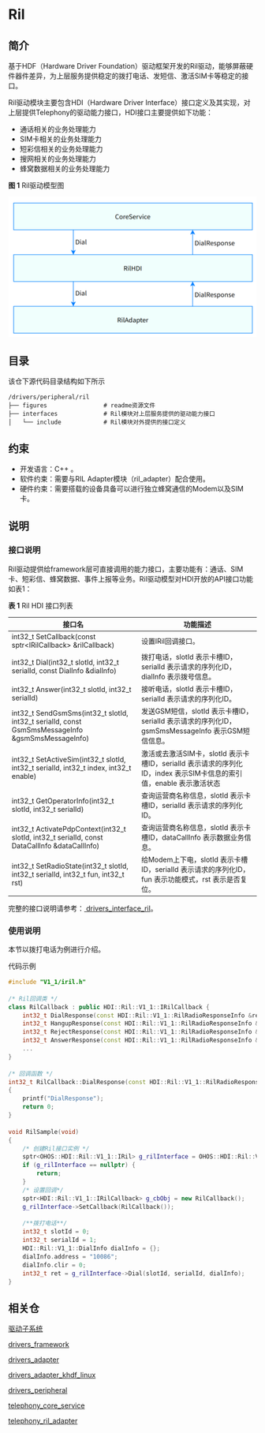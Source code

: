 # Ril

## 简介

基于HDF（Hardware Driver Foundation）驱动框架开发的Ril驱动，能够屏蔽硬件器件差异，为上层服务提供稳定的拨打电话、发短信、激活SIM卡等稳定的接口。

Ril驱动模块主要包含HDI（Hardware Driver Interface）接口定义及其实现，对上层提供Telephony的驱动能力接口，HDI接口主要提供如下功能：

-   通话相关的业务处理能力
-   SIM卡相关的业务处理能力
-   短彩信相关的业务处理能力
-   搜网相关的业务处理能力
-   蜂窝数据相关的业务处理能力

**图 1**  Ril驱动模型图

![Ril驱动模型图](figures/ril-driver-module-architecture_zh.png)

## 目录

该仓下源代码目录结构如下所示

```
/drivers/peripheral/ril
├── figures                # readme资源文件
├── interfaces             # Ril模块对上层服务提供的驱动能力接口
│   └── include            # Ril模块对外提供的接口定义
```

## 约束

-   开发语言：C++ 。
-   软件约束：需要与RIL Adapter模块（ril\_adapter）配合使用。
-   硬件约束：需要搭载的设备具备可以进行独立蜂窝通信的Modem以及SIM卡。

## 说明

### 接口说明

Ril驱动提供给framework层可直接调用的能力接口，主要功能有：通话、SIM卡、短彩信、蜂窝数据、事件上报等业务。Ril驱动模型对HDI开放的API接口功能如表1：

**表 1** Ril HDI 接口列表

| 接口名                                                       | 功能描述                                                     |
| ------------------------------------------------------------ | ------------------------------------------------------------ |
| int32_t SetCallback(const sptr\<IRilCallback\> &rilCallback) | 设置IRil回调接口。 |
| int32_t Dial(int32_t slotId, int32_t serialId, const DialInfo &dialInfo) | 拨打电话，slotId 表示卡槽ID，serialId 表示请求的序列化ID，dialInfo 表示拨号信息。 |
| int32_t Answer(int32_t slotId, int32_t serialId) | 接听电话，slotId 表示卡槽ID，serialId 表示请求的序列化ID。 |
| int32_t SendGsmSms(int32_t slotId, int32_t serialId, const GsmSmsMessageInfo &gsmSmsMessageInfo) | 发送GSM短信，slotId 表示卡槽ID，serialId 表示请求的序列化ID，gsmSmsMessageInfo 表示GSM短信信息。|
| int32_t SetActiveSim(int32_t slotId, int32_t serialId, int32_t index, int32_t enable) |  激活或去激活SIM卡，slotId 表示卡槽ID，serialId 表示请求的序列化ID，index 表示SIM卡信息的索引值，enable 表示激活状态 |
| int32_t GetOperatorInfo(int32_t slotId, int32_t serialId) | 查询运营商名称信息，slotId 表示卡槽ID，serialId 表示请求的序列化ID。 |
| int32_t ActivatePdpContext(int32_t slotId, int32_t serialId, const DataCallInfo &dataCallInfo) | 查询运营商名称信息，slotId 表示卡槽ID，dataCallInfo 表示数据业务信息。 |
| int32_t SetRadioState(int32_t slotId, int32_t serialId, int32_t fun, int32_t rst) | 给Modem上下电，slotId 表示卡槽ID，serialId 表示请求的序列化ID，fun 表示功能模式，rst 表示是否复位。 |

完整的接口说明请参考：[ drivers_interface_ril](https://gitee.com/openharmony/drivers_interface/blob/master/ril/v1_1/IRil.idl)。

### 使用说明

本节以拨打电话为例进行介绍。

代码示例

```c++
#include "V1_1/iril.h"

/* Ril回调类 */
class RilCallback : public HDI::Ril::V1_1::IRilCallback {
    int32_t DialResponse(const HDI::Ril::V1_1::RilRadioResponseInfo &responseInfo) override;
    int32_t HangupResponse(const HDI::Ril::V1_1::RilRadioResponseInfo &responseInfo) override;
    int32_t RejectResponse(const HDI::Ril::V1_1::RilRadioResponseInfo &responseInfo) override;
    int32_t AnswerResponse(const HDI::Ril::V1_1::RilRadioResponseInfo &responseInfo) override;
    ...
}

/* 回调函数 */
int32_t RilCallback::DialResponse(const HDI::Ril::V1_1::RilRadioResponseInfo &responseInfo)
{
    printf("DialResponse");
    return 0;
}

void RilSample(void)
{
    /* 创建Ril接口实例 */
    sptr<OHOS::HDI::Ril::V1_1::IRil> g_rilInterface = OHOS::HDI::Ril::V1_1::IRil::Get();
    if (g_rilInterface == nullptr) {
        return;
    }
    /* 设置回调*/
    sptr<HDI::Ril::V1_1::IRilCallback> g_cbObj = new RilCallback();
    g_rilInterface->SetCallback(RilCallback());

    /**拨打电话**/
    int32_t slotId = 0;
    int32_t serialId = 1;
    HDI::Ril::V1_1::DialInfo dialInfo = {};
    dialInfo.address = "10086";
    dialInfo.clir = 0;
    int32_t ret = g_rilInterface->Dial(slotId, serialId, dialInfo);
}
```

## 相关仓

[驱动子系统](https://gitee.com/openharmony/docs/blob/master/zh-cn/readme/%E9%A9%B1%E5%8A%A8%E5%AD%90%E7%B3%BB%E7%BB%9F.md)

[drivers\_framework](https://gitee.com/openharmony/drivers_framework/blob/master/README_zh.md)

[drivers\_adapter](https://gitee.com/openharmony/drivers_adapter/blob/master/README_zh.md)

[drivers\_adapter\_khdf\_linux](https://gitee.com/openharmony/drivers_adapter_khdf_linux/blob/master/README_zh.md)

[drivers\_peripheral](https://gitee.com/openharmony/drivers_peripheral)

[telephony_core_service](https://gitee.com/openharmony/telephony_core_service/blob/master/README_zh.md)

[telephony\_ril\_adapter](https://gitee.com/openharmony/telephony_ril_adapter/blob/master/README_zh.md)

